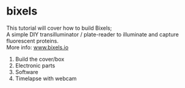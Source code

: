 # bixels
This tutorial will cover how to build Bixels;  
A simple DIY transilluminator / plate-reader to illuminate and capture fluorescent proteins.  
More info: www.bixels.io  

1) Build the cover/box
2) Electronic parts
3) Software
4) Timelapse with webcam

